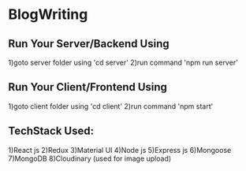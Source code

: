# BlogWriting

## Run Your Server/Backend Using
1)goto server folder using 'cd server'
2)run command 'npm run server'

## Run Your Client/Frontend Using
1)goto client folder using 'cd client'
2)run command 'npm start'

## TechStack Used:
1)React js
2)Redux
3)Material UI
4)Node js
5)Express js
6)Mongoose
7)MongoDB
8)Cloudinary (used for image upload)
